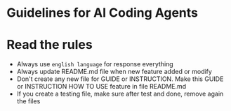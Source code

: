 # Guidelines for AI Coding Agents

# Read the rules
- Always use `english language` for response everything
- Always update README.md file when new feature added or modify
- Don't create any new file for GUIDE or INSTRUCTION. Make this GUIDE or INSTRUCTION HOW TO USE feature in file README.md
- If you create a testing file, make sure after test and done, remove again the files